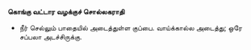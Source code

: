 **கொங்கு வட்டார வழக்குச் சொல்லகராதி**
- நீர் செல்லும் பாதையில் அடைத்துள்ள குப்பை. வாய்க்கால்ல அடைத்து; ஒரே சப்பலா அடச்சிருக்கு.

